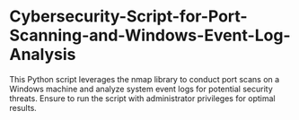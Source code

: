 # Cybersecurity-Script-for-Port-Scanning-and-Windows-Event-Log-Analysis
This Python script leverages the nmap library to conduct port scans on a Windows machine and analyze system event logs for potential security threats. Ensure to run the script with administrator privileges for optimal results.
